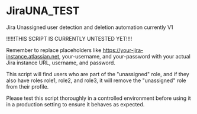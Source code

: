 # JiraUNA_TEST
Jira Unassigned user detection and deletion automation currently V1

!!!!!!THIS SCRIPT IS CURRENTLY UNTESTED YET!!!!

Remember to replace placeholders like https://your-jira-instance.atlassian.net, your-username, and your-password with your actual Jira instance URL, username, and password.

This script will find users who are part of the "unassigned" role, and if they also have roles role1, role2, and role3, it will remove the "unassigned" role from their profile.

Please test this script thoroughly in a controlled environment before using it in a production setting to ensure it behaves as expected.
